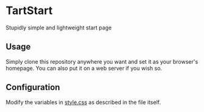 # TartStart

Stupidly simple and lightweight start page

## Usage

Simply clone this repository anywhere you want and set it as your browser's homepage.
You can also put it on a web server if you wish so.

## Configuration

Modify the variables in [style.css](style.css) as described in the file itself.